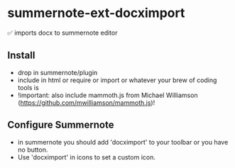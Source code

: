 # summernote-ext-docximport
✅ imports docx to summernote editor

## Install
* drop in summernote/plugin
* include in html or require or import or whatever your brew of coding tools is
* !important: also include mammoth.js from Michael Williamson (https://github.com/mwilliamson/mammoth.js)!

## Configure Summernote
* in summernote you should add 'docximport' to your toolbar or you have no button. 
* Use 'docximport' in icons to set a custom icon.

